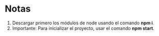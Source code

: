 # Notas
1. Descargar primero los módulos de node usando el comando  **npm i**.
2. Importante: Para inicializar el proyecto, usar el comando **npm start**.
